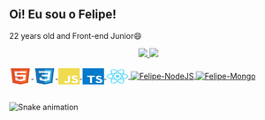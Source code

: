 ## Oi! Eu sou o Felipe!
22 years old and Front-end Junior😄

<div align="center">
  <a href="https://github.com/SolomonDeveloper">
  <img height="180em" src="https://github-readme-stats.vercel.app/api?username=SolomonDeveloper&show_icons=true&theme=dracula&include_all_commits=true&count_private=true"/>
  <img height="180em" src="https://github-readme-stats.vercel.app/api/top-langs/?username=SolomonDeveloper&layout=compact&langs_count=7&theme=dracula"/>
</div>
  
<div style="display: inline_block"><br>
  <img align="center" alt="Felipe-HTML" height="30" width="40" src="https://raw.githubusercontent.com/devicons/devicon/master/icons/html5/html5-original.svg">
  <img align="center" alt="Felipe-CSS" height="30" width="40" src="https://raw.githubusercontent.com/devicons/devicon/master/icons/css3/css3-original.svg">
  <img align="center" alt="Felipe-Js" height="30" width="40" src="https://raw.githubusercontent.com/devicons/devicon/master/icons/javascript/javascript-plain.svg">
  <img align="center" alt="Felipe-Ts" height="30" width="40" src="https://raw.githubusercontent.com/devicons/devicon/master/icons/typescript/typescript-plain.svg">
  <img align="center" alt="Felipe-React" height="30" width="40" src="https://raw.githubusercontent.com/devicons/devicon/master/icons/react/react-original.svg">
  <img align="center" alt="Felipe-NodeJS" height="30" width="40" src="https://cdn.jsdelivr.net/gh/devicons/devicon/icons/nodejs/nodejs-original.svg">
   <img align="center" alt="Felipe-Mongo" height="50" width="50" src="https://cdn.jsdelivr.net/gh/devicons/devicon/icons/mongodb/mongodb-original-wordmark.svg">
</div>

<div> 
  <a href="https://www.instagram.com/felipelippi1/" target="_blank"><img width="60" height="15" src="https://img.shields.io/badge/-Instagram-%23E4405F?style=for-the-    badge&logo=instagram&logoColor=white" target="_blank"></a>
  <a href="https://www.linkedin.com/in/felipe-lippi-61b159199/" target="_blank"><img width="60" height="15" src="https://img.shields.io/badge/-LinkedIn-%230077B5?style=for-the-badge&logo=linkedin&logoColor=white" target="_blank"></a>    
  <a href="https://api.whatsapp.com/send?phone=5521995380781" target="_blank"><img width="60" height="15" src="https://img.shields.io/badge/WhatsApp-25D366?style=for-the-badge&logo=whatsapp&logoColor=white" target="_blank"></a> 
 </div>
  
   
 ![Snake animation](https://github.com/SolomonDeveloper/SolomonDeveloper/blob/output/github-contribution-grid-snake.svg)
  
